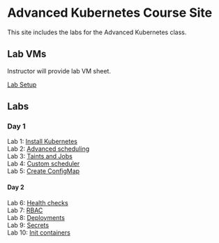 # Advanced Kubernetes Course Site

This site includes the labs for the Advanced Kubernetes class. 


## Lab VMs  
[//]: # (https://docs.google.com/spreadsheets/d/1psMAAPxgHq9wpZVftao9UT8MIWR1xljq-WB8aOiVBRI/edit?usp=sharing)  
Instructor will provide lab VM sheet.

[Lab Setup](labs/001-setup/)  

## Labs

### Day 1
Lab 1: [Install Kubernetes](labs/01-install-k8s/)  
Lab 2: [Advanced scheduling](labs/02-affinity/)  
Lab 3: [Taints and Jobs](labs/taints/)  
Lab 4: [Custom scheduler](labs/03-scheduler/)  
Lab 5: [Create ConfigMap](labs/05-configmap/)  

#### Day 2
Lab 6: [Health checks](labs/06-networking/)  
Lab 7: [RBAC](labs/07-rbac/)  
Lab 8: [Deployments](labs/08-deployments/)  
Lab 9: [Secrets](labs/09-secrets/)  
Lab 10: [Init containers](labs/10-init/)  


